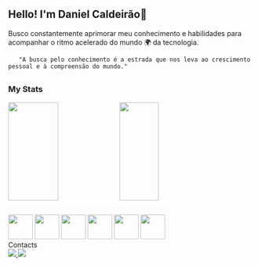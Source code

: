  ## Hello! I'm Daniel Caldeirão👋

Busco constantemente aprimorar meu conhecimento e habilidades para acompanhar o ritmo acelerado do mundo 🌍 da tecnologia.

       "A busca pelo conhecimento é a estrada que nos leva ao crescimento pessoal e à compreensão do mundo."

##

### My Stats

<div>
  <a href="https://github.com/
DanielCauldron">
<div style="display: flex;">
 <img src="https://github-readme-stats.vercel.app/api?username=Danielcauldron&show_icons=true&theme=transparent" style="height: 200px; width: 45%;" />
  <img src="https://github-readme-stats.vercel.app/api/top-langs/?username=Danielcauldron&layout=compact&theme=transparent" style="height: 200px; width: 40%;" />
</div>
 </a>
</div>

##


<div>
 <img src="https://cdn.jsdelivr.net/gh/devicons/devicon/icons/html5/html5-original.svg" width="50"/>
 <img src="https://cdn.jsdelivr.net/gh/devicons/devicon/icons/css3/css3-original.svg" width="50"/>
 <img src="https://cdn.jsdelivr.net/gh/devicons/devicon/icons/javascript/javascript-original.svg" width="50" />
 <img src="https://cdn.jsdelivr.net/gh/devicons/devicon/icons/python/python-original.svg" width="50" />
 <img src="https://cdn.jsdelivr.net/gh/devicons/devicon/icons/git/git-original.svg" width="50" />
 <img src="https://cdn.jsdelivr.net/gh/devicons/devicon/icons/github/github-original.svg" width="50" />
</div>
  Contacts

<div>
  <a href="https://www.linkedin.com/in/daniel-caldeir%C3%A3o-43b01b244/">
    <img src="https://img.shields.io/badge/LinkedIn-0077B5?style=for-the-badge&logo=linkedin&logoColor=white" />
  </a>
 <a href = "mailto:dfcaldeirao@gmail.com"><img src="https://img.shields.io/badge/Gmail-D14836?style=for-the-badge&logo=gmail&logoColor=white"></a>

</div>


